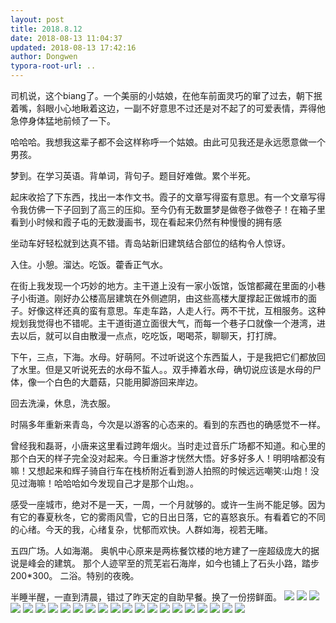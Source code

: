 ```yaml
---
layout: post
title: 2018.8.12
date: 2018-08-13 11:04:37
updated: 2018-08-13 17:42:16
author: Dongwen
typora-root-url: ..
---
```




司机说，这个biang了。一个美丽的小姑娘，在他车前面灵巧的窜了过去，朝下抿着嘴，斜眼小心地瞅着这边，一副不好意思不过还是对不起了的可爱表情，弄得他急停身体猛地前倾了一下。

哈哈哈。我想我这辈子都不会这样称呼一个姑娘。由此可见我还是永远愿意做一个男孩。

梦到。在学习英语。背单词，背句子。题目好难做。累个半死。

起床收拾了下东西，找出一本作文书。霞子的文章写得蛮有意思。有一个文章写得令我仿佛一下子回到了高三的压抑。至今仍有无数噩梦是做卷子做卷子！在箱子里看到小时候和霞子屯的无数漫画书，现在看起来仍然有种慢慢的拥有感

坐动车好轻松就到达真不错。青岛站新旧建筑结合部位的结构令人惊讶。

入住。小憩。溜达。吃饭。藿香正气水。

在街上我发现一个巧妙的地方。主干道上没有一家小饭馆，饭馆都藏在里面的小巷子小街道。刚好办公楼高层建筑在外侧遮阴，由这些高楼大厦撑起正做城市的面子。好像这样还真的蛮有意思。车走车路，人走人行。两不干扰，互相服务。这种规划我觉得也不错呢。主干道街道立面很大气，而每一个巷子口就像一个港湾，进去以后，就可以自由散漫一点点，吃吃饭，喝喝茶，聊聊天，打打牌。

下午，三点，下海。水母。好萌阿。不过听说这个东西蜇人，于是我把它们都放回了水里。但是又听说死去的水母不蜇人。。双手捧着水母，确切说应该是水母的尸体，像一个白色的大蘑菇，只能用脚游回来岸边。

回去洗澡，休息，洗衣服。

时隔多年重新来青岛，今次是以游客的心态来的。看到的东西也的确感觉不一样。

曾经我和磊哥，小唐来这里看过跨年烟火。当时走过音乐广场都不知道。和心里的那个白天的样子完全没对起来。今日重游才恍然大悟。好多好多人！明明啥都没有嘛！又想起来和辉子骑自行车在栈桥附近看到游人拍照的时候远远嘲笑:山炮！没见过海嘛！哈哈哈如今发现自己才是那个山炮。。

感受一座城市，绝对不是一天，一周，一个月就够的。或许一生尚不能足够。因为有它的春夏秋冬，它的雾雨风雪，它的日出日落，它的喜怒哀乐。有看着它的不同的心绪。今天的我，心绪复杂，忧郁而欢快。人群如海，视若无睹。

五四广场。人如海潮。
奥帆中心原来是两栋餐饮楼的地方建了一座超级庞大的据说是峰会的建筑。
那个人迹罕至的荒芜岩石海岸，如今也铺上了石头小路，踏步200*300。
二浴。特别的夜晚。

半睡半醒，一直到清晨，错过了昨天定的自助早餐。换了一份捞鲜面。
                      ![](/img/in-post/p53058517.jpg)
![](/img/in-post/p53058518.jpg)
![](/img/in-post/p53058039.jpg)
![](/img/in-post/p53057968.jpg)
![](/img/in-post/p53057995.jpg)
![](/img/in-post/p53057972.jpg)
![](/img/in-post/p53058009.jpg)
![](/img/in-post/p53057963.jpg)
![](/img/in-post/p53058049.jpg)
![](/img/in-post/p53057966.jpg)
![](/img/in-post/p53057970.jpg)
![](/img/in-post/p53057965.jpg)
![](/img/in-post/p53057973.jpg)
![](/img/in-post/p53057983.jpg)
![](/img/in-post/p53057953.jpg)
![](/img/in-post/p53057946.jpg)
![](/img/in-post/p53058023.jpg)
![](/img/in-post/p53057949.jpg)
![](/img/in-post/p53057967.jpg)
![](/img/in-post/p53057958.jpg)
![](/img/in-post/p53058522.jpg)
![](/img/in-post/p53058519.jpg)
